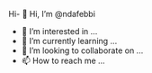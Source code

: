Hi- 👋 Hi, I’m @ndafebbi
- 👀 I’m interested in ...
- 🌱 I’m currently learning ...
- 💞️ I’m looking to collaborate on ...
- 📫 How to reach me ...

<!---
ndafebbi/ndafebbi is a ✨ special ✨ repository because its `README.md` (this file) appears on your GitHub profile.
You can click the Preview link to take a look at your changes.
--->
